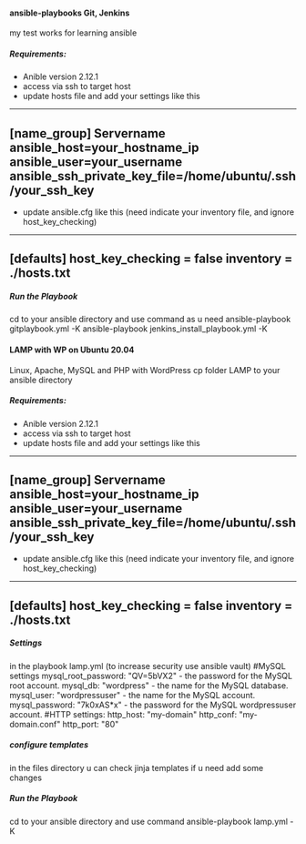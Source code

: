 #### ansible-playbooks Git, Jenkins
  my test works for learning ansible
  
##### Requirements:
  - Anible version 2.12.1
  - access via ssh to target host
  - update hosts file and add your settings like this
  -----------------------------------------------
  [name_group]
  Servername ansible_host=your_hostname_ip ansible_user=your_username ansible_ssh_private_key_file=/home/ubuntu/.ssh/your_ssh_key
  -----------------------------------------------
  - update ansible.cfg like this (need indicate your inventory file, and ignore host_key_checking)
  -----------------------------------------------
  [defaults]
  host_key_checking = false
  inventory         = ./hosts.txt
  ------------------------------------------------

##### Run the Playbook
  cd to your ansible directory and use command as u need
  ansible-playbook gitplaybook.yml -K
  ansible-playbook jenkins_install_playbook.yml -K

#### LAMP with WP on Ubuntu 20.04
  Linux, Apache, MySQL and PHP with WordPress
  cp folder LAMP to your ansible directory

##### Requirements:
  - Anible version 2.12.1
  - access via ssh to target host
  - update hosts file and add your settings like this
  -----------------------------------------------
  [name_group]
  Servername ansible_host=your_hostname_ip ansible_user=your_username ansible_ssh_private_key_file=/home/ubuntu/.ssh/your_ssh_key
  -----------------------------------------------
  - update ansible.cfg like this (need indicate your inventory file, and ignore host_key_checking)
  -----------------------------------------------
  [defaults]
  host_key_checking = false
  inventory         = ./hosts.txt
  ------------------------------------------------

##### Settings 
  in the playbook lamp.yml (to increase security use ansible vault)
  #MySQL settings
  mysql_root_password: "QV=5bVX2"   - the password for the MySQL root account.
  mysql_db: "wordpress"             - the name for the MySQL database.
  mysql_user: "wordpressuser"       - the name for the MySQL account.
  mysql_password: "7k0xAS*x"        - the password for the MySQL wordpressuser account.
  #HTTP settings:
  http_host: "my-domain"
  http_conf: "my-domain.conf"
  http_port: "80"

##### configure templates
  in the files directory u can check jinja templates if u need add some changes

##### Run the Playbook
  cd to your ansible directory and use command
  ansible-playbook lamp.yml -K
